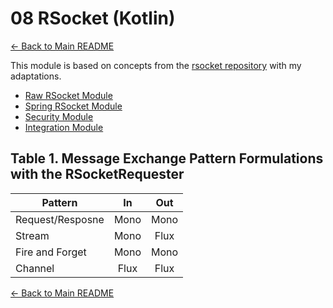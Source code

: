 # 08 RSocket (Kotlin)

[← Back to Main README](../../README.md)

This module is based on concepts from the [rsocket repository](https://github.com/reactive-spring-book/rsocket) with my adaptations.

- [Raw RSocket Module](./raw-rsocket/README.md)
- [Spring RSocket Module](./spring-rsocket/README.md)
- [Security Module](./security/README.md)
- [Integration Module](./integration/README.md)

## Table 1. Message Exchange Pattern Formulations with the RSocketRequester

| Pattern          |   In    |    Out     |
|------------------|:-------:|:----------:|
| Request/Resposne | Mono<T> |  Mono<T>   |
| Stream           | Mono<T> |  Flux<T>   |
| Fire and Forget  | Mono<T> | Mono<Void> |
| Channel          | Flux<T> |  Flux<T>   |

[← Back to Main README](../../README.md)
